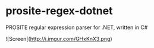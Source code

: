 prosite-regex-dotnet
====================

PROSITE regular expression parser for .NET, written in C#

![Screen[(http://i.imgur.com/GHxKnX3.png)

